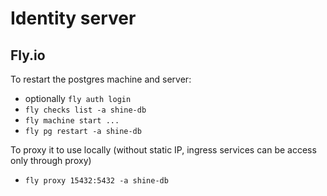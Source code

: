 # Identity server

## Fly.io

To restart the postgres machine and server:
-  optionally `fly auth login`
-  `fly checks list -a shine-db`
-  `fly machine start ...`
-  `fly pg restart -a shine-db`

To proxy it to use locally (without static IP, ingress services can be access only through proxy)
- `fly proxy 15432:5432 -a shine-db`

